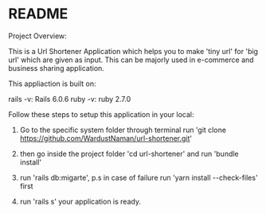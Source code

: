 # README

Project Overview:

This is a Url Shortener Application which helps you to make 'tiny url' for 'big url' which are given as input. This can be majorly used in e-commerce and business sharing application. 

This appliaction is built on:

rails -v: Rails 6.0.6
ruby -v: ruby 2.7.0

Follow these steps to setup this application in your local:

1. Go to the specific system folder through terminal
    run 'git clone https://github.com/WardustNaman/url-shortener.git'

2. then go inside the project folder 'cd url-shortener' and run 'bundle install'

3. run 'rails db:migarte', p.s in case of failure run 'yarn install --check-files' first

4. run 'rails s' your application is ready.
